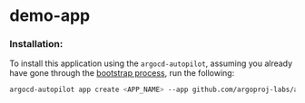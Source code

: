 # demo-app
### Installation:
To install this application using the `argocd-autopilot`, assuming you already have gone through the [bootstrap process](https://argocd-autopilot.readthedocs.io/en/latest/Getting-Started/), run the following:
```bash
argocd-autopilot app create <APP_NAME> --app github.com/argoproj-labs/argocd-autopilot/examples/demo-app/ -p <PROJECT_NAME>
```